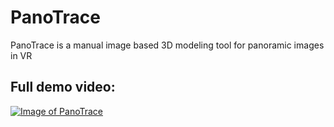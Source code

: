 # PanoTrace
PanoTrace is a manual image based 3D modeling tool for panoramic images in VR

## Full demo video:

[![Image of PanoTrace](https://i.vimeocdn.com/video/727452061_640.webp)](https://vimeo.com/291335470)
